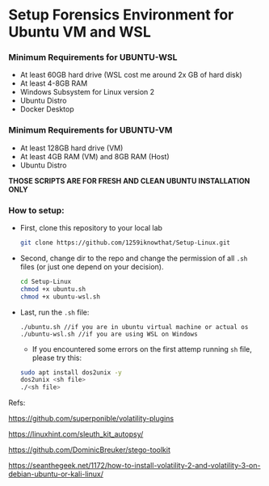 # Setup Forensics Environment for Ubuntu VM and WSL

### **Minimum Requirements for UBUNTU-WSL**

- At least 60GB hard drive (WSL cost me around 2x GB of hard disk)
- At least 4-8GB RAM
- Windows Subsystem for Linux version 2
- Ubuntu Distro
- Docker Desktop 

### **Minimum Requirements for UBUNTU-VM**

- At least 128GB hard drive (VM)
- At least 4GB RAM (VM) and 8GB RAM (Host)
- Ubuntu Distro

**THOSE SCRIPTS ARE FOR FRESH AND CLEAN UBUNTU INSTALLATION ONLY**

### **How to setup:**

+ First, clone this repository to your local lab
    
    ```sh
    git clone https://github.com/1259iknowthat/Setup-Linux.git
    ```

+ Second, change dir to the repo and change the permission of all `.sh` files (or just one depend on your decision).
    
    ```sh
    cd Setup-Linux
    chmod +x ubuntu.sh
    chmod +x ubuntu-wsl.sh
    ```

+ Last, run the `.sh` file:
    
    ```
    ./ubuntu.sh //if you are in ubuntu virtual machine or actual os
    ./ubuntu-wsl.sh //if you are using WSL on Windows
    ```
    
    + If you encountered some errors on the first attemp running `sh` file, please try this:


    ```sh
    sudo apt install dos2unix -y
    dos2unix <sh file>
    ./<sh file>
    ```


Refs:


https://github.com/superponible/volatility-plugins

https://linuxhint.com/sleuth_kit_autopsy/

https://github.com/DominicBreuker/stego-toolkit

https://seanthegeek.net/1172/how-to-install-volatility-2-and-volatility-3-on-debian-ubuntu-or-kali-linux/
